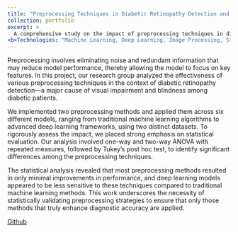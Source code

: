 ```yaml
---
title: "Preprocessing Techniques in Diabetic Retinopathy Detection and Diagnosis"
collection: portfolio
excerpt: >
  A comprehensive study on the impact of preprocessing techniques in diabetic retinopathy detection, with an emphasis on statistical analysis to evaluate their effectiveness.
<b>Technologies: "Machine Learning, Deep Learning, Image Processing, Statistical Analysis (ANOVA test - one and two way, Tukey’s post hoc test) </b>"
---
```

Preprocessing involves eliminating noise and redundant information that may reduce model performance, thereby allowing the model to focus on key features. In this project, our research group analyzed the effectiveness of various preprocessing techniques in the context of diabetic retinopathy detection—a major cause of visual impairment and blindness among diabetic patients.

We implemented two preprocessing methods and applied them across six different models, ranging from traditional machine learning algorithms to advanced deep learning frameworks, using two distinct datasets. To rigorously assess the impact, we placed strong emphasis on statistical evaluation. Our analysis involved one-way and two-way ANOVA with repeated measures, followed by Tukey’s post hoc test, to identify significant differences among the preprocessing techniques.

The statistical analysis revealed that most preprocessing methods resulted in only minimal improvements in performance, and deep learning models appeared to be less sensitive to these techniques compared to traditional machine learning methods. This work underscores the necessity of statistically validating preprocessing strategies to ensure that only those methods that truly enhance diagnostic accuracy are applied.

[Github](https://github.com/NhiNguyen34/DS304.N21.KHDL)
